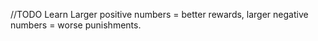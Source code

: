 //TODO Learn
Larger positive numbers = better rewards, larger negative numbers = worse punishments. 

